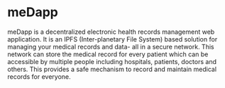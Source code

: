 # meDapp

meDapp is a decentralized electronic health records management web application. It is an IPFS (Inter-planetary File System) based solution for managing your medical records and data- all in a secure network. This network can store the medical record for every patient which can be accessible by multiple people including hospitals, patients, doctors and others. This provides a safe mechanism to record and maintain medical records for everyone.
